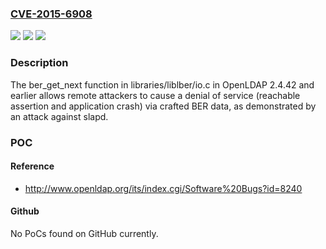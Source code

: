 ### [CVE-2015-6908](https://cve.mitre.org/cgi-bin/cvename.cgi?name=CVE-2015-6908)
![](https://img.shields.io/static/v1?label=Product&message=n%2Fa&color=blue)
![](https://img.shields.io/static/v1?label=Version&message=n%2Fa&color=blue)
![](https://img.shields.io/static/v1?label=Vulnerability&message=n%2Fa&color=brighgreen)

### Description

The ber_get_next function in libraries/liblber/io.c in OpenLDAP 2.4.42 and earlier allows remote attackers to cause a denial of service (reachable assertion and application crash) via crafted BER data, as demonstrated by an attack against slapd.

### POC

#### Reference
- http://www.openldap.org/its/index.cgi/Software%20Bugs?id=8240

#### Github
No PoCs found on GitHub currently.

